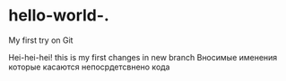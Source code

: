 # hello-world-.
My first try on Git

Hei-hei-hei! this is my first changes in new branch 
Вносимые именения которые касаются непосрдетсвнено кода
